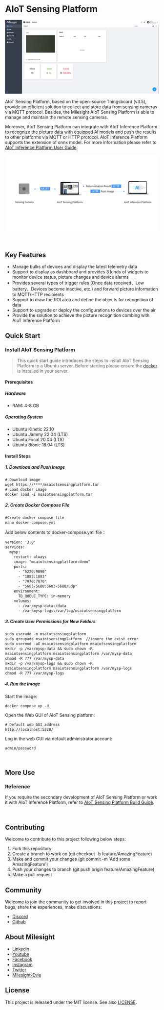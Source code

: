 # AIoT Sensing Platform

![dashboard.png](doc/img/dashboard.png) 

AIoT Sensing Platform, based on the open-source Thingsboard (v3.5), provide an efficient solution to collect and store data from sensing cameras via MQTT protocol. Besides, the Milesight AIoT Sensing Platform is able to manage and maintain the remote sensing cameras.

Moreover, AIoT Sensing Platform can integrate with AIoT Inference Platform to recognize the picture data with equipped AI models and push the results to other platforms via MQTT or HTTP protocol. AIoT Inference Platform supports the extension of onnx model. For more information please refer to [AIoT Inference Platform User Guide](https://resource.milesight.com/milesight/iot/document/aiot-inference-platform-user-guide-en.pdf).

![ai_image](doc/img/ai_image.png)

<br/>

## Key Features

- Manage bulks of devices and display the latest telemetry data
- Support to display as dashboard and provides 3 kinds of widgets to monitor device status, picture changes and device alarms
- Provides several types of trigger rules (Once data received、Low battery、Devices become inactive, etc.) and forward picture information to MQTT/HTTP recipients
- Support to draw the ROI area and define the objects for recognition of data
- Support to upgrade or deploy the configurations to devices over the air
- Provide the solution to achieve the picture recognition combing with AIoT Inference Platform



## Quick Start

### Install AIoT Sensing Platform

> This quick start guide introduces the steps to install AIoT Sensing Platform to a Ubuntu server. Before starting please ensure the [docker](https://docs.docker.com/engine/install/ubuntu/) is installed in your server.
>

#### Prerequisites

##### **Hardware**

- RAM: 4-8 GB

##### **Operating System**

- Ubuntu Kinetic 22.10
- Ubuntu Jammy 22.04 (LTS)
- Ubuntu Focal 20.04 (LTS)
- Ubuntu Bionic 18.04 (LTS)

#### Install Steps

##### 1. Download and Push Image

```
# Download image
wget https://****/msaiotsensingplatform.tar
# Load docker image
docker load -i msaiotsensingplatform.tar
```

##### 2. Create Docker Compose File

```
#Create docker compose file
nano docker-compose.yml
```

Add below contents to docker-compose.yml file：

```
version: '3.0'
services:
  mysp:
    restart: always
    image: "msaiotsensingplatform:demo"
    ports:
      - "5220:9090"
      - "1883:1883"
      - "7070:7070"
      - "5683-5688:5683-5688/udp"
    environment:
      TB_QUEUE_TYPE: in-memory 
    volumes:
      - /var/mysp-data:/data
      - /var/mysp-logs:/var/log/msaiotsensingplatform
```

##### 3. Create User Permissions for New Folders

```
sudo useradd -m msaiotsensingplatform
sudo groupadd msaiotsensingplatform  //ignore the exist error
sudo usermod -aG msaiotsensingplatform msaiotsensingplatform
mkdir -p /var/mysp-data && sudo chown -R msaiotsensingplatform:msaiotsensingplatform /var/mysp-data
chmod -R 777 /var/mysp-data
mkdir -p /var/mysp-logs && sudo chown -R msaiotsensingplatform:msaiotsensingplatform /var/mysp-logs
chmod -R 777 /var/mysp-logs
```

##### 4. Run the Image

Start the image:

```
docker compose up -d
```

Open the Web GUI of AIoT Sensing platform:

```
# Default web GUI address
http://localhost:5220/
```
Log in the web GUI via default administrator account:
```
admin/password
```

<br/>

## More Use

### Reference

If you require the secondary development of AIoT Sensing Platform or work it with AIoT Inference Platform,  refer to [AIoT Sensing Platform Build Guide](doc/README_BUILD_EN.md).

<br/>

## Contributing

Welcome to contribute to this project following below steps:

1. Fork this repository
2. Create a branch to work on (git checkout -b feature/AmazingFeature)
3. Make and commit your changes (git commit -m 'Add some AmazingFeature')
4. Push your changes to branch (git push origin feature/AmazingFeature)
5. Make a pull request


## Community

Welcome to join the community to get involved in this project to report bugs, share the experiences, make discussions:

- [Discord](https://discord.gg/vNFxbwfErm "Discord")
- [Github](https://github.com/Milesight-IoT "GitHub")

## About Milesight

- [Linkedin](https://www.linkedin.com/company/milesightiot "Linkedin")
- [Youtube](https://www.youtube.com/c/MilesightIoT "Youtube")
- [Facebook](https://www.facebook.com/MilesightIoT "Facebook")
- [Instagram](https://www.instagram.com/milesightiot/ "Instagram")
- [Twitter](https://twitter.com/MilesightIoT "Twitter")
- [Milesight-Evie](https://www.linkedin.com/in/milesight-evie/ "Milesight-Evie")

## License

This project is released under the MIT license. See also [LICENSE](LICENSE).
